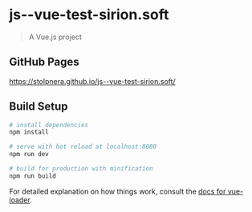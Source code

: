 # js--vue-test-sirion.soft

> A Vue.js project

## GitHub Pages
https://stolpnera.github.io/js--vue-test-sirion.soft/

## Build Setup

``` bash
# install dependencies
npm install

# serve with hot reload at localhost:8080
npm run dev

# build for production with minification
npm run build
```

For detailed explanation on how things work, consult the [docs for vue-loader](http://vuejs.github.io/vue-loader).
